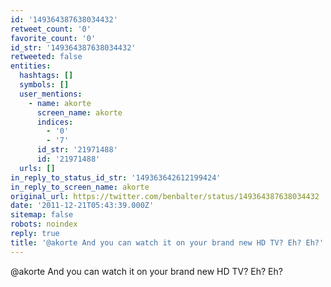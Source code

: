 ```yaml
---
id: '149364387638034432'
retweet_count: '0'
favorite_count: '0'
id_str: '149364387638034432'
retweeted: false
entities:
  hashtags: []
  symbols: []
  user_mentions:
    - name: akorte
      screen_name: akorte
      indices:
        - '0'
        - '7'
      id_str: '21971488'
      id: '21971488'
  urls: []
in_reply_to_status_id_str: '149363642612199424'
in_reply_to_screen_name: akorte
original_url: https://twitter.com/benbalter/status/149364387638034432
date: '2011-12-21T05:43:39.000Z'
sitemap: false
robots: noindex
reply: true
title: '@akorte And you can watch it on your brand new HD TV? Eh? Eh?'
---
```


@akorte And you can watch it on your brand new HD TV? Eh? Eh?